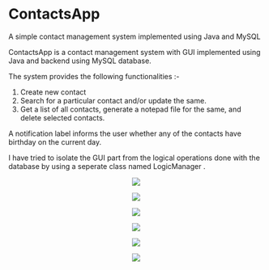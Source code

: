 # ContactsApp
A simple contact management system implemented using Java and MySQL

ContactsApp is a contact management system with GUI implemented using Java and backend using MySQL database.   

The system provides the following functionalities :-  
1. Create new contact  
2. Search for a particular contact and/or update the same.   
3. Get a list of all contacts, generate a notepad file for the same, and delete selected contacts.

A notification label informs the user whether any of the contacts have birthday on the current day.  

I have tried to isolate the GUI part from the logical operations done with the database by using a seperate class named LogicManager . 
<p align="center">
  <img src ="https://raw.githubusercontent.com/bhaskarcodes/ContactsApp/master/mainpage.png" ></a>
</p>

<p align="center">
  <img src ="https://raw.githubusercontent.com/bhaskarcodes/ContactsApp/master/addnewcontact.png" ></a>
</p>

<p align="center">
  <img src ="https://raw.githubusercontent.com/bhaskarcodes/ContactsApp/master/searchacontact.png" ></a>
</p>

<p align="center">
  <img src ="https://raw.githubusercontent.com/bhaskarcodes/ContactsApp/master/updatecontact.png" ></a>
</p>
<p align="center">
  <img src ="https://raw.githubusercontent.com/bhaskarcodes/ContactsApp/master/showcontacts.png" ></a>
</p>
<p align="center">
  <img src ="https://raw.githubusercontent.com/bhaskarcodes/ContactsApp/master/generatefile.png" ></a>
</p>
